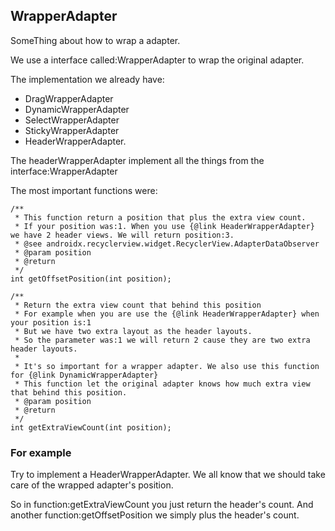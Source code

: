 ## WrapperAdapter

SomeThing about how to wrap a adapter.

We use a interface called:WrapperAdapter to wrap the original adapter.

The implementation we already have:
* DragWrapperAdapter
* DynamicWrapperAdapter
* SelectWrapperAdapter
* StickyWrapperAdapter
* HeaderWrapperAdapter.

The headerWrapperAdapter implement all the things from the interface:WrapperAdapter

The most important functions were:

```
/**
 * This function return a position that plus the extra view count.
 * If your position was:1. When you use {@link HeaderWrapperAdapter} we have 2 header views. We will return position:3.
 * @see androidx.recyclerview.widget.RecyclerView.AdapterDataObserver
 * @param position
 * @return
 */
int getOffsetPosition(int position);

/**
 * Return the extra view count that behind this position
 * For example when you are use the {@link HeaderWrapperAdapter} when your position is:1
 * But we have two extra layout as the header layouts.
 * So the parameter was:1 we will return 2 cause they are two extra header layouts.
 *
 * It's so important for a wrapper adapter. We also use this function for {@link DynamicWrapperAdapter}
 * This function let the original adapter knows how much extra view that behind this position.
 * @param position
 * @return
 */
int getExtraViewCount(int position);
```

### For example
Try to implement a HeaderWrapperAdapter. We all know that we should take care of the wrapped adapter's position.

So in function:getExtraViewCount you just return the header's count.
And another function:getOffsetPosition we simply plus the header's count.

